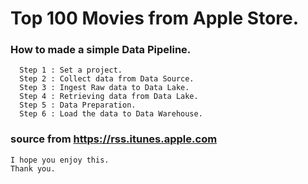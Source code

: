 # Top 100 Movies from Apple Store.

### How to made a simple Data Pipeline.
      Step 1 : Set a project.
      Step 2 : Collect data from Data Source.
      Step 3 : Ingest Raw data to Data Lake.
      Step 4 : Retrieving data from Data Lake.
      Step 5 : Data Preparation.
      Step 6 : Load the data to Data Warehouse.

### source from https://rss.itunes.apple.com 
    I hope you enjoy this.
    Thank you.
